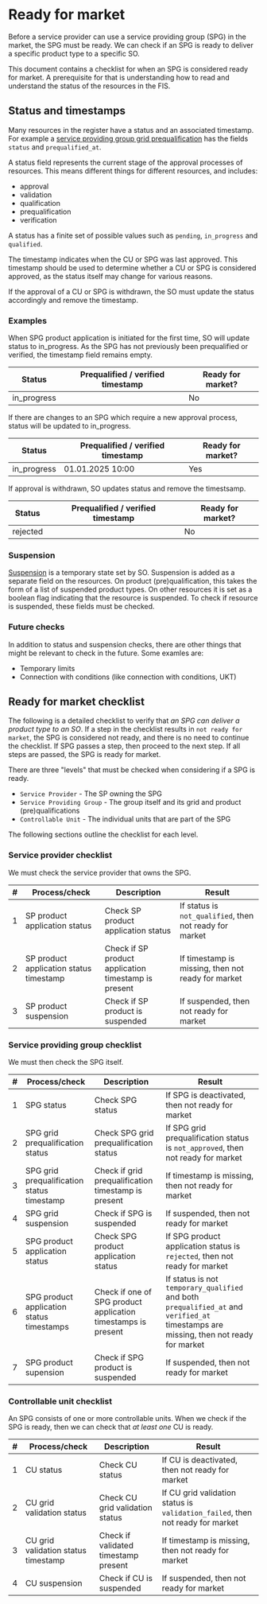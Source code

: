 # Ready for market

Before a service provider can use a service providing group (SPG) in the market,
the SPG must be ready. We can check if an SPG is ready to deliver a specific
product type to a specific SO.

This document contains a checklist for when an SPG is considered ready for
market. A prerequisite for that is understanding how to read and understand the
status of the resources in the FIS.

## Status and timestamps

Many resources in the register have a status and an associated timestamp. For
example a
[service providing group grid prequalification](../resources/service_providing_group_grid_prequalification.md)
has the fields `status` and `prequalified_at`.

A status field represents the current stage of the approval processes of
resources. This means different things for different resources, and includes:

* approval
* validation
* qualification
* prequalification
* verification

A status has a finite set of possible values such as `pending`, `in_progress`
and `qualified`.

The timestamp indicates when the CU or SPG was last
approved. This timestamp should be used to determine whether a CU or SPG is
considered approved, as the status itself may change for various reasons.

If the approval of a CU or SPG is withdrawn, the SO must update the status
accordingly and remove the timestamp.

### Examples

When SPG product application is initiated for the first time, SO will update
status to in_progress. As the SPG has not previously been prequalified or
verified, the timestamp field remains empty.

| Status      | Prequalified / verified timestamp | Ready for market? |
|-------------|-----------------------------------|-------------------|
| in_progress |                                   | No                |

If there are changes to an SPG which require a new approval process, status
will be updated to in_progress.

| Status      | Prequalified / verified timestamp | Ready for market? |
|-------------|-----------------------------------|-------------------|
| in_progress | 01.01.2025 10:00                  | Yes               |

If approval is withdrawn, SO updates status and remove the timestsamp.

| Status   | Prequalified / verified timestamp | Ready for market? |
|----------|-----------------------------------|-------------------|
| rejected |                                   | No                |

### Suspension

[Suspension](./suspension.md) is a temporary state set by SO. Suspension is
added as a separate field on the resources. On product (pre)qualification, this
takes the form of a list of suspended product types. On other resources it is
set as a boolean flag indicating that the resource is suspended. To check if
resource is suspended, these fields must be checked.

### Future checks

In addition to status and suspension checks, there are other things that might
be relevant to check in the future. Some examles are:

* Temporary limits
* Connection with conditions (like connection with conditions, UKT)

## Ready for market checklist

The following is a detailed checklist to verify that _an SPG can deliver a
product type to an SO_. If a step in the checklist results in
`not ready for market`, the SPG is considered not ready, and there is no need to
continue the checklist. If SPG passes a step, then proceed to the next step. If
all steps are passed, the SPG is ready for market.

There are three "levels" that must be checked when considering if a SPG is ready.

* `Service Provider` - The SP owning the SPG
* `Service Providing Group` - The group itself and its grid and product (pre)qualifications
* `Controllable Unit` - The individual units that are part of the SPG

The following sections outline the checklist for each level.

### Service provider checklist

We must check the service provider that owns the SPG.

| # | Process/check                           | Description                                          | Result                                                  |
|---|-----------------------------------------|------------------------------------------------------|---------------------------------------------------------|
| 1 | SP product application status           | Check SP product application status                  | If status is `not_qualified`, then not ready for market |
| 2 | SP product application status timestamp | Check if SP product application timestamp is present | If timestamp is missing, then not ready for market      |
| 3 | SP product suspension                   | Check if SP product is suspended                     | If suspended, then not ready for market                 |

### Service providing group checklist

We must then check the SPG itself.

| # | Process/check                              | Description                                                   | Result                                                                                                                                |
|---|--------------------------------------------|---------------------------------------------------------------|---------------------------------------------------------------------------------------------------------------------------------------|
| 1 | SPG status                                 | Check SPG status                                              | If SPG is deactivated, then not ready for market                                                                                      |
| 2 | SPG grid prequalification status           | Check SPG grid prequalification status                        | If SPG grid prequalification status is  `not_approved`, then not ready for market                                                     |
| 3 | SPG grid prequalification status timestamp | Check if grid prequalification timestamp is present           | If timestamp is missing, then not ready for market                                                                                    |
| 4 | SPG grid suspension                        | Check if SPG is suspended                                     | If suspended, then not ready for market                                                                                               |
| 5 | SPG product application status             | Check SPG product application status                          | If SPG product application status is `rejected`, then not ready for market                                                            |
| 6 | SPG product application status timestamps  | Check if one of SPG product application timestamps is present | If status is not `temporary_qualified` and both `prequalified_at` and `verified_at` timestamps are missing, then not ready for market |
| 7 | SPG product supension                      | Check if SPG product is suspended                             | If suspended, then not ready for market                                                                                               |

### Controllable unit checklist

An SPG consists of one or more controllable units. When we check if the SPG is
ready, then we can check that _at least one_ CU is ready.

| # | Process/check                       | Description                          | Result                                                                         |
|---|-------------------------------------|--------------------------------------|--------------------------------------------------------------------------------|
| 1 | CU status                           | Check CU status                      | If CU is deactivated, then not ready for market                                |
| 2 | CU grid validation status           | Check CU grid validation status      | If CU grid validation status is `validation_failed`, then not ready for market |
| 3 | CU grid validation status timestamp | Check if validated timestamp present | If timestamp is missing, then not ready for market                             |
| 4 | CU suspension                       | Check if CU is suspended             | If suspended, then not ready for market                                        |
